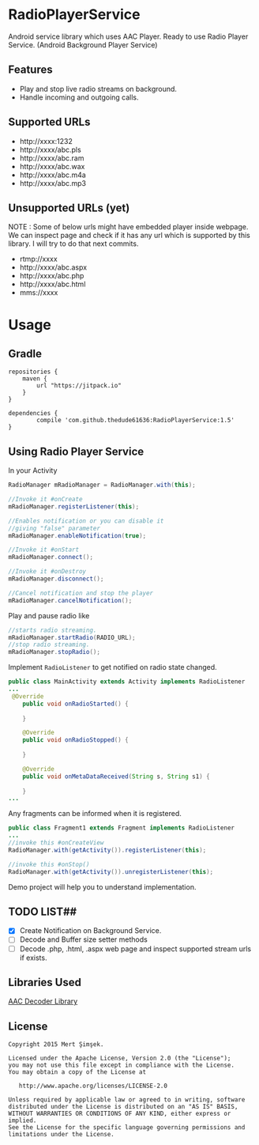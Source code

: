 # RadioPlayerService


Android service library which uses AAC Player. Ready to use Radio Player Service. (Android Background Player Service)

## Features ##
- Play and stop live radio streams on background.
- Handle incoming and outgoing calls.

## Supported URLs

- http://xxxx:1232
- http://xxxx/abc.pls
- http://xxxx/abc.ram
- http://xxxx/abc.wax
- http://xxxx/abc.m4a
- http://xxxx/abc.mp3

## Unsupported URLs (yet)

NOTE : Some of below urls might have embedded player inside webpage. We can inspect page and check if it has any url
which is supported by this library. I will try to do that next commits.

- rtmp://xxxx
- http://xxxx/abc.aspx
- http://xxxx/abc.php
- http://xxxx/abc.html
- mms://xxxx


# Usage #

## Gradle ##
```
repositories {
    maven {
        url "https://jitpack.io"
    }
}
```

```
dependencies {
        compile 'com.github.thedude61636:RadioPlayerService:1.5'
}
```

## Using Radio Player Service ##

In your Activity

```java
RadioManager mRadioManager = RadioManager.with(this);
```
```java
//Invoke it #onCreate
mRadioManager.registerListener(this);
```
```java
//Enables notification or you can disable it 
//giving "false" parameter
mRadioManager.enableNotification(true);
```
```java
//Invoke it #onStart
mRadioManager.connect();
```
```java
//Invoke it #onDestroy
mRadioManager.disconnect();
```
```java
//Cancel notification and stop the player
mRadioManager.cancelNotification();
```

Play and pause radio like 
```java
//starts radio streaming.
mRadioManager.startRadio(RADIO_URL);
//stop radio streaming.
mRadioManager.stopRadio();
```
Implement `RadioListener` to get notified on radio state changed.
```java
public class MainActivity extends Activity implements RadioListener
...
 @Override
    public void onRadioStarted() {
        
    }

    @Override
    public void onRadioStopped() {
        
    }

    @Override
    public void onMetaDataReceived(String s, String s1) {
        
    }
...
```
Any fragments can be informed when it is registered.

```java
public class Fragment1 extends Fragment implements RadioListener
...
//invoke this #onCreateView
RadioManager.with(getActivity()).registerListener(this);

//invoke this #onStop()
RadioManager.with(getActivity()).unregisterListener(this);

```


Demo project will help you to understand implementation.



## TODO LIST##

* [x] Create Notification on Background Service.
* [ ] Decode and Buffer size setter methods
* [ ] Decode .php, .html, .aspx web page and inspect supported stream urls if exists.

## Libraries Used ##

[AAC Decoder Library](https://github.com/vbartacek/aacdecoder-android)


License
--------


    Copyright 2015 Mert Şimşek.

    Licensed under the Apache License, Version 2.0 (the "License");
    you may not use this file except in compliance with the License.
    You may obtain a copy of the License at

       http://www.apache.org/licenses/LICENSE-2.0

    Unless required by applicable law or agreed to in writing, software
    distributed under the License is distributed on an "AS IS" BASIS,
    WITHOUT WARRANTIES OR CONDITIONS OF ANY KIND, either express or implied.
    See the License for the specific language governing permissions and
    limitations under the License.




